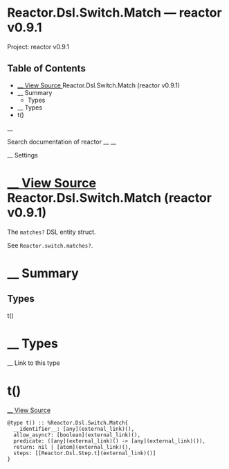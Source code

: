 # Reactor.Dsl.Switch.Match — reactor v0.9.1

Project: reactor v0.9.1

## Table of Contents

- [ __ View Source ](external_link) Reactor.Dsl.Switch.Match (reactor v0.9.1)
- __ Summary
  - Types
- __ Types
- t()

__

Search documentation of reactor __ __

__ Settings

#  [ __ View Source ](external_link) Reactor.Dsl.Switch.Match (reactor v0.9.1)

The `matches?` DSL entity struct.

See `Reactor.switch.matches?`.

#  __ Summary

##  Types

t()

#  __ Types

__ Link to this type

# t()

[ __ View Source ](external_link)
    
    
    @type t() :: %Reactor.Dsl.Switch.Match{
      __identifier__: [any](external_link)(),
      allow_async?: [boolean](external_link)(),
      predicate: ([any](external_link)() -> [any](external_link)()),
      return: nil | [atom](external_link)(),
      steps: [[Reactor.Dsl.Step.t](external_link)()]
    }
